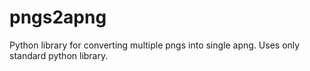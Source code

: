 # pngs2apng
Python library for converting multiple pngs into single apng. Uses only standard python library.
